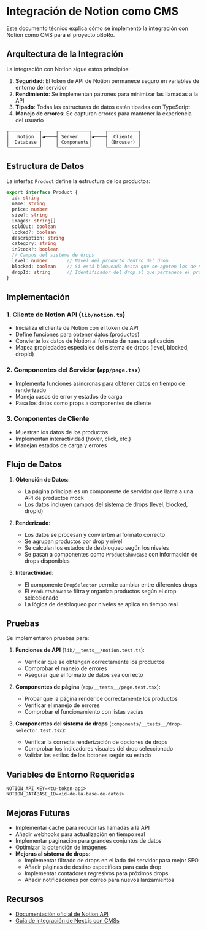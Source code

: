 # Integración de Notion como CMS

Este documento técnico explica cómo se implementó la integración con Notion como CMS para el proyecto oBoRo.

## Arquitectura de la Integración

La integración con Notion sigue estos principios:

1. **Seguridad**: El token de API de Notion permanece seguro en variables de entorno del servidor
2. **Rendimiento**: Se implementan patrones para minimizar las llamadas a la API
3. **Tipado**: Todas las estructuras de datos están tipadas con TypeScript
4. **Manejo de errores**: Se capturan errores para mantener la experiencia del usuario

```
┌───────────┐     ┌───────────┐     ┌───────────┐
│   Notion  │◄────┤ Server    │◄────┤  Cliente  │
│  Database │     │ Components│     │ (Browser) │
└───────────┘     └───────────┘     └───────────┘
```

## Estructura de Datos

La interfaz `Product` define la estructura de los productos:

```typescript
export interface Product {
  id: string
  name: string
  price: number
  size?: string
  images: string[]
  soldOut: boolean
  locked?: boolean
  description: string
  category: string
  inStock?: boolean
  // Campos del sistema de drops
  level: number       // Nivel del producto dentro del drop
  blocked: boolean    // Si está bloqueado hasta que se agoten los de nivel inferior
  dropId: string      // Identificador del drop al que pertenece el producto
}
```

## Implementación

### 1. Cliente de Notion API (`lib/notion.ts`)

- Inicializa el cliente de Notion con el token de API
- Define funciones para obtener datos (productos)
- Convierte los datos de Notion al formato de nuestra aplicación
- Mapea propiedades especiales del sistema de drops (level, blocked, dropId)

### 2. Componentes del Servidor (`app/page.tsx`)

- Implementa funciones asíncronas para obtener datos en tiempo de renderizado
- Maneja casos de error y estados de carga
- Pasa los datos como props a componentes de cliente

### 3. Componentes de Cliente

- Muestran los datos de los productos
- Implementan interactividad (hover, click, etc.)
- Manejan estados de carga y errores

## Flujo de Datos

1. **Obtención de Datos**: 
   - La página principal es un componente de servidor que llama a una API de productos mock
   - Los datos incluyen campos del sistema de drops (level, blocked, dropId)

2. **Renderizado**:
   - Los datos se procesan y convierten al formato correcto
   - Se agrupan productos por drop y nivel
   - Se calculan los estados de desbloqueo según los niveles
   - Se pasan a componentes como `ProductShowcase` con información de drops disponibles

3. **Interactividad**:
   - El componente `DropSelector` permite cambiar entre diferentes drops
   - El `ProductShowcase` filtra y organiza productos según el drop seleccionado
   - La lógica de desbloqueo por niveles se aplica en tiempo real

## Pruebas

Se implementaron pruebas para:

1. **Funciones de API** (`lib/__tests__/notion.test.ts`):
   - Verificar que se obtengan correctamente los productos
   - Comprobar el manejo de errores
   - Asegurar que el formato de datos sea correcto

2. **Componentes de página** (`app/__tests__/page.test.tsx`):
   - Probar que la página renderice correctamente los productos
   - Verificar el manejo de errores
   - Comprobar el funcionamiento con listas vacías

3. **Componentes del sistema de drops** (`components/__tests__/drop-selector.test.tsx`):
   - Verificar la correcta renderización de opciones de drops
   - Comprobar los indicadores visuales del drop seleccionado
   - Validar los estilos de los botones según su estado

## Variables de Entorno Requeridas

```
NOTION_API_KEY=<tu-token-api>
NOTION_DATABASE_ID=<id-de-la-base-de-datos>
```

## Mejoras Futuras

- Implementar caché para reducir las llamadas a la API
- Añadir webhooks para actualización en tiempo real
- Implementar paginación para grandes conjuntos de datos
- Optimizar la obtención de imágenes
- **Mejoras al sistema de drops**:
  - Implementar filtrado de drops en el lado del servidor para mejor SEO
  - Añadir páginas de destino específicas para cada drop
  - Implementar contadores regresivos para próximos drops
  - Añadir notificaciones por correo para nuevos lanzamientos

## Recursos

- [Documentación oficial de Notion API](https://developers.notion.com/)
- [Guía de integración de Next.js con CMSs](https://nextjs.org/docs/app/building-your-application/data-fetching)
